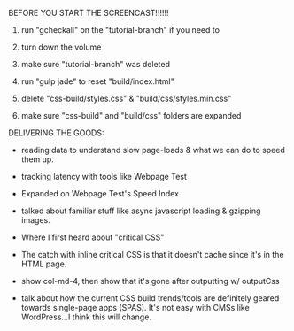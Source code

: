 BEFORE YOU START THE SCREENCAST!!!!!! 

1. run "gcheckall" on the "tutorial-branch" if you need to

2. turn down the volume

3. make sure "tutorial-branch" was deleted

4. run "gulp jade" to reset "build/index.html"

5. delete "css-build/styles.css" & "build/css/styles.min.css" 

6. make sure "css-build" and "build/css" folders are expanded



DELIVERING THE GOODS:

* reading data to understand slow page-loads & what we can do to speed them up.

* tracking latency with tools like Webpage Test 

* Expanded on Webpage Test's Speed Index 

* talked about familiar stuff like async javascript loading & gzipping images.


* Where I first heard about "critical CSS"






* The catch with inline critical CSS is that it doesn't cache since it's in the HTML page.

* show col-md-4, then show that it's gone after outputting w/ outputCss

* talk about how the current CSS build trends/tools are definitely geared towards single-page apps (SPAS). It's not easy with CMSs like WordPress...I think this will change.
